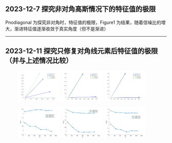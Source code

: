 ## 2023-12-7 探究非对角高斯情况下的特征值的极限

Pnodiagonal 为探究非对角时，特征值的极限，Figure1 为结果，随着信噪比的增大，渐进特征值逐渐收敛于真实角度（但不是渐进）

---

## 2023-12-11 探究只修复对角线元素后特征值的极限（并与上述情况比较）
<!-- ![12312](./Figure1/SNR_2.jpg) -->
<figure>
<img src = './Figure1/SNR_2.jpg' width=130>
<img src = './Figure1/SNR_4.jpg' width=130>
<img src = './Figure1/SNR_6.jpg' width=130>
</figure>
<figure>
<img src = './Figure1/SNR_2-coeff.jpg' width=130>
<img src = './Figure1/SNR_4-coeff.jpg' width=130>
<img src = './Figure1/SNR_6_coeff.jpg' width=130>
</figure>
